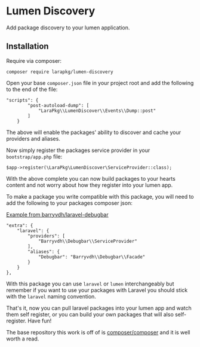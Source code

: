 # Lumen Discovery
Add package discovery to your lumen application.

## Installation

Require via composer:

`composer require larapkg/lumen-discovery`

Open your base `composer.json` file in your project root and add the following to the end of the file:


    "scripts": {
            "post-autoload-dump": [
                "LaraPkg\\LumenDiscover\\Events\\Dump::post"
            ]
        }


The above will enable the packages' ability to discover and cache your providers and aliases.

Now simply register the packages service provider in your `bootstrap/app.php` file:

    $app->register(\LaraPkg\LumenDiscover\ServiceProvider::class);

With the above complete you can now build packages to your hearts content and not worry about how they register into your lumen app.

To make a package you write compatible with this package, you will need to add the following to your packages composer json:

[Example from barryvdh/laravel-debugbar](https://github.com/barryvdh/laravel-debugbar)

    "extra": {
        "laravel": {
            "providers": [
                "Barryvdh\\Debugbar\\ServiceProvider"
            ],
            "aliases": {
                "Debugbar": "Barryvdh\\Debugbar\\Facade"
            }
        }
    },

With this package you can use `laravel` or `lumen` interchangeably but remember if you want to use your packages with Laravel
you should stick with the `laravel` naming convention.

That's it, now you can pull laravel packages into your lumen app and watch them self register, or you can build your own packages
that will also self-register. Have fun!

The base repository this work is off of is [composer/composer](https://github.com/composer/composer) and it is well worth a read.
